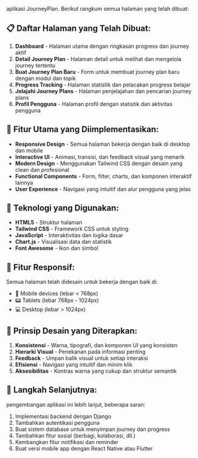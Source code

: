 aplikasi JourneyPlan. Berikut rangkum semua halaman yang telah dibuat:

## 📋 Daftar Halaman yang Telah Dibuat:

1. **Dashboard** - Halaman utama dengan ringkasan progress dan journey aktif
2. **Detail Journey Plan** - Halaman detail untuk melihat dan mengelola journey tertentu
3. **Buat Journey Plan Baru** - Form untuk membuat journey plan baru dengan modul dan topik
4. **Progress Tracking** - Halaman statistik dan pelacakan progress belajar
5. **Jelajahi Journey Plans** - Halaman penjelajahan dan pencarian journey plans
6. **Profil Pengguna** - Halaman profil dengan statistik dan aktivitas pengguna

## 🚀 Fitur Utama yang Diimplementasikan:

- **Responsive Design** - Semua halaman bekerja dengan baik di desktop dan mobile
- **Interactive UI** - Animasi, transisi, dan feedback visual yang menarik
- **Modern Design** - Menggunakan Tailwind CSS dengan desain yang clean dan profesional
- **Functional Components** - Form, filter, charts, dan komponen interaktif lainnya
- **User Experience** - Navigasi yang intuitif dan alur pengguna yang jelas

## 🔧 Teknologi yang Digunakan:

- **HTML5** - Struktur halaman
- **Tailwind CSS** - Framework CSS untuk styling
- **JavaScript** - Interaktivitas dan logika dasar
- **Chart.js** - Visualisasi data dan statistik
- **Font Awesome** - Ikon dan simbol

## 📱 Fitur Responsif:

Semua halaman telah didesain untuk bekerja dengan baik di:
- 📱 Mobile devices (lebar < 768px)
- 📟 Tablets (lebar 768px - 1024px)
- 💻 Desktop (lebar > 1024px)

## 🎨 Prinsip Desain yang Diterapkan:

1. **Konsistensi** - Warna, tipografi, dan komponen UI yang konsisten
2. **Hierarki Visual** - Penekanan pada informasi penting
3. **Feedback** - Umpan balik visual untuk setiap interaksi
4. **Efisiensi** - Navigasi yang intuitif dan minim klik
5. **Aksesibilitas** - Kontras warna yang cukup dan struktur semantik

## 🌟 Langkah Selanjutnya:

pengembangan aplikasi ini lebih lanjut, beberapa saran:
1. Implementasi backend dengan Django
2. Tambahkan autentikasi pengguna
3. Buat sistem database untuk menyimpan journey dan progress
4. Tambahkan fitur sosial (berbagi, kolaborasi, dll.)
5. Kembangkan fitur notifikasi dan reminder
6. Buat versi mobile app dengan React Native atau Flutter
